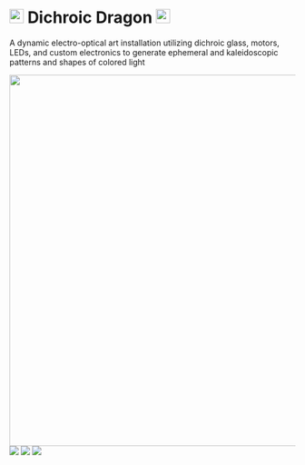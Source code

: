 # <img src="https://user-images.githubusercontent.com/17936867/231169237-148e1da9-27d9-49a1-90c7-7f9b397692ac.svg" width="25" height="25"/> Dichroic Dragon <img src="https://user-images.githubusercontent.com/17936867/231457778-2162321e-02b9-442b-92be-0ecd296d0334.svg" width="25" height="25"/>

A dynamic electro-optical art installation utilizing dichroic glass, motors, LEDs, and custom electronics to generate ephemeral and kaleidoscopic patterns and shapes of colored light  

<img src="https://user-images.githubusercontent.com/17936867/231173940-ef708146-c655-411c-99fd-c09ede576de9.png" width="563" height="654"/>
<img src="https://user-images.githubusercontent.com/17936867/232087776-37a7c83e-22d5-433b-a6e8-d7a2758ba979.jpg" />
<img src="https://user-images.githubusercontent.com/17936867/232087807-49fa8c77-3cd6-450e-8297-32ae3ea5cd13.jpg" />
<img src="https://user-images.githubusercontent.com/17936867/232087943-2c2693c0-03c0-4665-8f7e-e7aea2feb131.jpg" />
